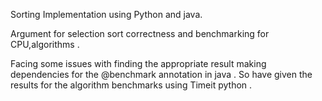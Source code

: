 Sorting Implementation using Python and java. 

Argument for selection sort correctness and benchmarking for CPU,algorithms . 

Facing some issues with finding the appropriate result making dependencies for the @benchmark annotation in java . So have given the results for the algorithm benchmarks using Timeit python . 
